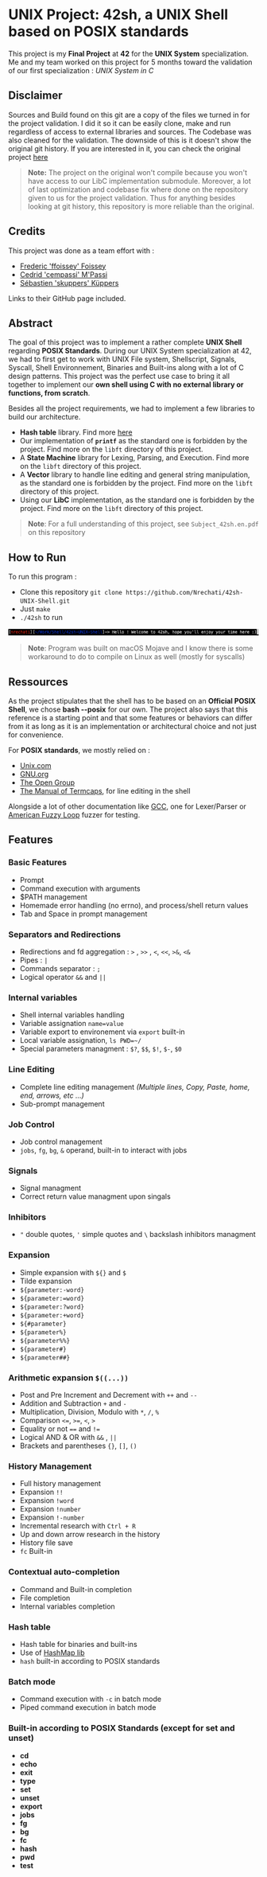 # UNIX Project: 42sh, a UNIX Shell based on POSIX standards

This project is my **Final Project** at **42** for the **UNIX System** specialization. Me and my team worked on this project for 5 months toward the validation of our first specialization : *UNIX System in C*

## Disclaimer

Sources and Build found on this git are a copy of the files we turned in for the project validation. I did it so it can be easily clone, make and run regardless of access to external libraries and sources. The Codebase was also cleaned for the validation. The downside of this is it doesn't show the original git history. If you are interested in it, you can check the original project [here](https://github.com/Nrechati/42sh)

> **Note:** The project on the original won't compile because you won't have access to our LibC implementation submodule. Moreover, a lot of last optimization and codebase fix where done on the repository given to us for the project validation. Thus for anything besides looking at git history, this repository is more reliable than the original.

## Credits

This project was done as a team effort with :
- [Frederic 'ffoissey' Foissey](https://github.com/ffoissey)
- [Cedrid 'cempassi' M'Passi](https://github.com/cempassi)
- [Sébastien 'skuppers' Küppers](https://github.com/skuppers)

Links to their GitHub page included.

## Abstract

The goal of this project was to implement a rather complete **UNIX Shell** regarding **POSIX Standards**. During our UNIX System specialization at 42, we had to first get to work with UNIX File system, Shellscript, Signals, Syscall, Shell Environnement, Binaries and Built-ins along with a lot of C design patterns. This project was the perfect use case to bring it all together to implement our **own shell using C with no external library or functions, from scratch**.

Besides all the project requirements, we had to implement a few libraries to build our architecture.
- **Hash table** library. Find more [here](https://github.com/Nrechati/HashMap)
- Our implementation of **`printf`** as the standard one is forbidden by the project. Find more on the `libft` directory of this project.
- A **State Machine** library for Lexing, Parsing, and Execution. Find more on the `libft` directory of this project.
- A **Vector** library to handle line editing and general string manipulation, as the standard one is forbidden by the project. Find more on the `libft` directory of this project.
- Using our **LibC** implementation, as the standard one is forbidden by the project. Find more on the `libft` directory of this project.

> **Note**: For a full understanding of this project, see `Subject_42sh.en.pdf` on this repository

## How to Run

To run this program :

- Clone this repository `git clone https://github.com/Nrechati/42sh-UNIX-Shell.git`
- Just `make`
- `./42sh` to run

![hello_prompt](./Ressources/Prompt.png)

>**Note**: Program was built on macOS Mojave and I know there is some workaround to do to compile on Linux as well (mostly for syscalls)

## Ressources

As the project stipulates that the shell has to be based on an **Official POSIX Shell**, we chose **bash --posix** for our own. The project also says that this reference is a starting point and that some features or behaviors can differ from it as long as it is an implementation or architectural choice and not just for convenience.

For **POSIX standards**, we mostly relied on :
- [Unix.com](https://www.unix.com/)
- [GNU.org](https://www.gnu.org/)
- [The Open Group](https://publications.opengroup.org/)
- [The Manual of Termcaps](https://www.gnu.org/software/termutils/manual/termcap-1.3/html_mono/termcap.html), for line editing in the shell

Alongside a lot of other documentation like [GCC](https://gcc.gnu.org/onlinedocs/), one for Lexer/Parser or [American Fuzzy Loop](http://lcamtuf.coredump.cx/afl/) fuzzer for testing.

## Features

### Basic Features

- Prompt
- Command execution with arguments
- $PATH management
- Homemade error handling (no errno), and process/shell return values
- Tab and Space in prompt management

### Separators and Redirections

- Redirections and fd aggregation : `>` , `>>` , `<`, `<<`, `>&`, `<&`
- Pipes : `|`
- Commands separator : `;`
- Logical operator `&&` and `||`

### Internal variables

- Shell internal variables handling
- Variable assignation `name=value`
- Variable export to environement via `export` built-in
- Local variable assignation, `ls PWD=~/`
- Special parameters managment : `$?`, `$$`, `$!`, `$-`, `$0`

### Line Editing

- Complete line editing management *(Multiple lines, Copy, Paste, home, end, arrows, etc ...)*
- Sub-prompt management

### Job Control

- Job control management
- `jobs`, `fg`, `bg`, `&` operand, built-in to interact with jobs

### Signals

- Signal managment
- Correct return value managment upon singals

### Inhibitors

- `"` double quotes, `'` simple quotes and `\` backslash inhibitors managment

### Expansion

- Simple expansion with `${}` and `$`
- Tilde expansion
- `${parameter:-word}`
- `${parameter:=word}`
- `${parameter:?word}`
- `${parameter:+word}`
- `${#parameter}`
- `${parameter%}`
- `${parameter%%}`
- `${parameter#}`
- `${parameter##}`

### Arithmetic expansion `$((...))`

- Post and Pre Increment and Decrement with `++` and `--`
- Addition and Subtraction `+` and `-`
- Multiplication, Division, Modulo with `*`, `/`, `%`
- Comparison `<=`, `>=`, `<`, `>`
- Equality or not `==` and `!=`
- Logical AND & OR with `&&` , `||`
- Brackets and parentheses `{}`, `[]`, `()`

### History Management

- Full history management
- Expansion `!!`
- Expansion `!word`
- Expansion `!number`
- Expansion `!-number`
- Incremental research with `Ctrl + R`
- Up and down arrow research in the history
- History file save
- `fc` Built-in

### Contextual auto-completion

- Command and Built-in completion
- File completion
- Internal variables completion

### Hash table

- Hash table for binaries and built-ins
- Use of [HashMap lib](https://github.com/Nrechati/HashMap)
- `hash` built-in according to POSIX standards

### Batch mode

- Command execution with `-c` in batch mode
- Piped command execution in batch mode

### Built-in according to POSIX Standards (except for set and unset)

- **cd**
- **echo**
- **exit**
- **type**
- **set**
- **unset**
- **export**
- **jobs**
- **fg**
- **bg**
- **fc**
- **hash**
- **pwd**
- **test**
